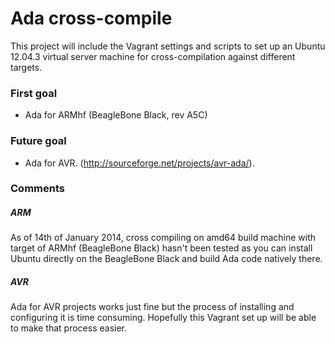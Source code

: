 Ada cross-compile
=================
This project will include the Vagrant settings and scripts to set up an
Ubuntu 12.04.3 virtual server machine for cross-compilation against different
targets.

### First goal
 * Ada for ARMhf (BeagleBone Black, rev A5C)

### Future goal
 * Ada for AVR. (http://sourceforge.net/projects/avr-ada/).

### Comments
##### ARM
As of 14th of January 2014, cross compiling on amd64 build machine with target
of ARMhf (BeagleBone Black) hasn't been tested as you can install Ubuntu directly on
the BeagleBone Black and build Ada code natively there.

##### AVR
Ada for AVR projects works just fine but the process of installing and
configuring it is time consuming. Hopefully this Vagrant set up will be able
to make that process easier.

